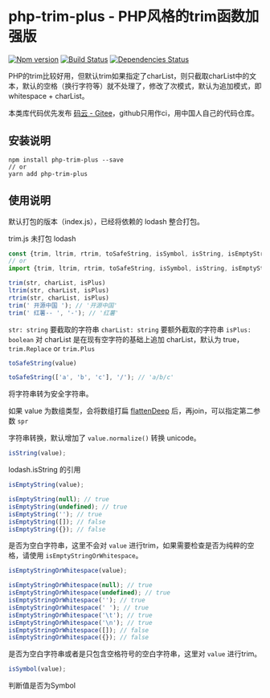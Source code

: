 # php-trim-plus - PHP风格的trim函数加强版

[![Npm version](https://img.shields.io/npm/v/php-trim-plus.svg)](https://www.npmjs.com/package/php-trim-plus)
[![Build Status](https://img.shields.io/travis/janpoem/php-trim-plus/master.svg)](https://travis-ci.org/janpoem/php-trim-plus)
[![Dependencies Status](https://img.shields.io/david/janpoem/php-trim-plus.svg)](https://david-dm.org/janpoem/php-trim-plus)

PHP的trim比较好用，但默认trim如果指定了charList，则只截取charList中的文本，默认的空格（换行字符等）就不处理了，修改了次模式，默认为追加模式，即whitespace + charList。

本类库代码优先发布 [码云 - Gitee](https://gitee.com/janpoem/php-trim-plus)，github只用作ci，用中国人自己的代码仓库。

## 安装说明

```shell
npm install php-trim-plus --save
// or
yarn add php-trim-plus
```

## 使用说明

默认打包的版本（index.js），已经将依赖的 lodash 整合打包。

trim.js 未打包 lodash

```js
const {trim, ltrim, rtrim, toSafeString, isSymbol, isString, isEmptyString, isEmptyStringOrWhitespace} = require('../php-trim-plus');
// or
import {trim, ltrim, rtrim, toSafeString, isSymbol, isString, isEmptyString, isEmptyStringOrWhitespace} from 'php-trim-plus';
```

```js
trim(str, charList, isPlus)
ltrim(str, charList, isPlus)
rtrim(str, charList, isPlus)
trim(' 开源中国 '); // '开源中国'
trim(' 红薯-- ', '-'); // '红薯'
```

`str: string` 要截取的字符串
`charList: string` 要额外截取的字符串
`isPlus: boolean` 对 charList 是在现有空字符的基础上追加 charList，默认为 true，`trim.Replace` or `trim.Plus`


```js
toSafeString(value)

toSafeString(['a', 'b', 'c'], '/'); // 'a/b/c'
```

将字符串转为安全字符串。

如果 value 为数组类型，会将数组打扁 [flattenDeep](https://lodash.com/docs/4.17.11#flattenDeep) 后，再join，可以指定第二参数 `spr`

字符串转换，默认增加了 `value.normalize()` 转换 unicode。

```js
isString(value); 
```

lodash.isString 的引用

```js
isEmptyString(value);

isEmptyString(null); // true
isEmptyString(undefined); // true
isEmptyString(''); // true
isEmptyString([]); // false
isEmptyString({}); // false
```

是否为空白字符串，这里不会对 `value` 进行trim，如果需要检查是否为纯粹的空格，请使用 `isEmptyStringOrWhitespace`。

```js
isEmptyStringOrWhitespace(value);

isEmptyStringOrWhitespace(null); // true
isEmptyStringOrWhitespace(undefined); // true
isEmptyStringOrWhitespace(''); // true
isEmptyStringOrWhitespace(' '); // true
isEmptyStringOrWhitespace('\t'); // true
isEmptyStringOrWhitespace('\n'); // true
isEmptyStringOrWhitespace([]); // false
isEmptyStringOrWhitespace({}); // false
```

是否为空白字符串或者是只包含空格符号的空白字符串，这里对 `value` 进行trim。

```js
isSymbol(value); 
```

判断值是否为Symbol